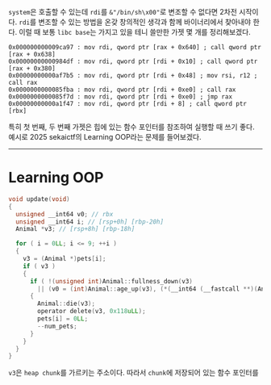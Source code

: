 `system`은 호출할 수 있는데 `rdi`를 `&"/bin/sh\x00"`로 변조할 수 없다면 2차전 시작이다. `rdi`를 변조할 수 있는 방법을 온갖 창의적인 생각과 함께 바이너리에서 찾아내야 한다. 이럴 때 보통 `libc base`는 가지고 있을 테니 쓸만한 가젯 몇 개를 정리해보겠다.

```
0x000000000009ca97 : mov rdi, qword ptr [rax + 0x640] ; call qword ptr [rax + 0x638]
0x00000000000984df : mov rdi, qword ptr [rdi + 0x10] ; call qword ptr [rax + 0x380]
0x00000000000af7b5 : mov rdi, qword ptr [rdi + 0x48] ; mov rsi, r12 ; call rax
0x0000000000085fba : mov rdi, qword ptr [rdi + 0xe0] ; call rax
0x0000000000085f7d : mov rdi, qword ptr [rdi + 0xe0] ; jmp rax
0x00000000000a1f47 : mov rdi, qword ptr [rdi + 8] ; call qword ptr [rbx]
```

특히 첫 번째, 두 번째 가젯은 힙에 있는 함수 포인터를 참조하여 실행할 때 쓰기 좋다. 예시로 2025 sekaictf의 Learning OOP라는 문제를 들어보겠다.

---
# Learning OOP

```c
void update(void)
{
  unsigned __int64 v0; // rbx
  unsigned __int64 i; // [rsp+0h] [rbp-20h]
  Animal *v3; // [rsp+8h] [rbp-18h]

  for ( i = 0LL; i <= 9; ++i )
  {
    v3 = (Animal *)pets[i];
    if ( v3 )
    {
      if ( !(unsigned int)Animal::fullness_down(v3)
        || (v0 = (int)Animal::age_up(v3), (*(__int64 (__fastcall **)(Animal *))(*(_QWORD *)v3 + 24LL))(v3) < v0) )
      {
        Animal::die(v3);
        operator delete(v3, 0x118uLL);
        pets[i] = 0LL;
        --num_pets;
      }
    }
  }
}
```

`v3`은 `heap chunk`를 가르키는 주소이다. 따라서 `chunk`에 저장되어 있는 함수 포인터를 